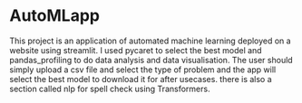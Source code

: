 # AutoMLapp
This project is an application of automated machine learning deployed on a website using streamlit. I used pycaret to select the best model and pandas_profiling to do data analysis and data visualisation. The user should simply upload a csv file and select the type of problem and the app will select the best model to download it for after usecases. there is also a section called nlp for spell check using Transformers.




